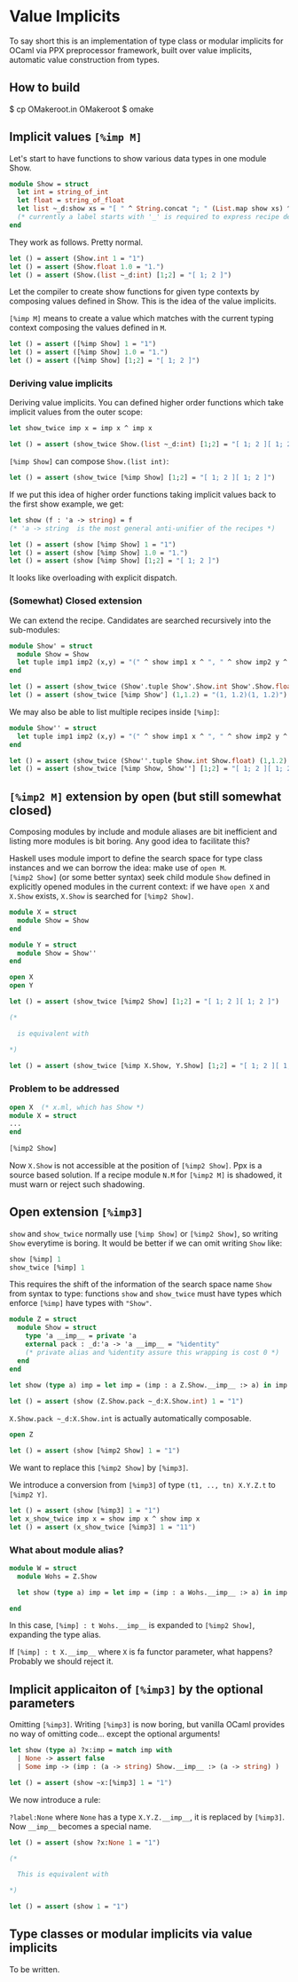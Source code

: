 # Value Implicits

To say short this is an implementation of type class or modular implicits
for OCaml via PPX preprocessor framework, built over value implicits,
automatic value construction from types.

## How to build

$ cp OMakeroot.in OMakeroot
$ omake

## Implicit values `[%imp M]`

Let's start to have functions to show various data types in one module Show.

```ocaml
module Show = struct
  let int = string_of_int
  let float = string_of_float
  let list ~_d:show xs = "[ " ^ String.concat "; " (List.map show xs) ^ " ]"
  (* currently a label starts with '_' is required to express recipe dependencies *)
end
```

They work as follows. Pretty normal.


```ocaml
let () = assert (Show.int 1 = "1")
let () = assert (Show.float 1.0 = "1.")
let () = assert (Show.(list ~_d:int) [1;2] = "[ 1; 2 ]")
```


Let the compiler to create show functions for given type contexts by composing
values defined in Show.  This is the idea of the value implicits.

`[%imp M]` means to create a value which matches with the current typing context
composing the values defined in `M`.

```ocaml
let () = assert ([%imp Show] 1 = "1")
let () = assert ([%imp Show] 1.0 = "1.")
let () = assert ([%imp Show] [1;2] = "[ 1; 2 ]")
```

### Deriving value implicits
  
Deriving value implicits.  You can defined higher order functions which take
implicit values from the outer scope:

```ocaml
let show_twice imp x = imp x ^ imp x

let () = assert (show_twice Show.(list ~_d:int) [1;2] = "[ 1; 2 ][ 1; 2 ]")
```

`[%imp Show]` can compose `Show.(list int)`:

```ocaml
let () = assert (show_twice [%imp Show] [1;2] = "[ 1; 2 ][ 1; 2 ]")
```

If we put this idea of higher order functions taking implicit values 
back to the first show example, we get:

```ocaml
let show (f : 'a -> string) = f  
(* 'a -> string  is the most general anti-unifier of the recipes *)

let () = assert (show [%imp Show] 1 = "1")
let () = assert (show [%imp Show] 1.0 = "1.")
let () = assert (show [%imp Show] [1;2] = "[ 1; 2 ]")
```

It looks like overloading with explicit dispatch.

### (Somewhat) Closed extension

We can extend the recipe. Candidates are searched recursively into the sub-modules:
  
```ocaml
module Show' = struct
  module Show = Show
  let tuple imp1 imp2 (x,y) = "(" ^ show imp1 x ^ ", " ^ show imp2 y ^ ")"
end

let () = assert (show_twice (Show'.tuple Show'.Show.int Show'.Show.float) (1,1.2) = "(1, 1.2)(1, 1.2)")
let () = assert (show_twice [%imp Show'] (1,1.2) = "(1, 1.2)(1, 1.2)")
```

We may also be able to list multiple recipes inside `[%imp]`: 

```ocaml
module Show'' = struct
  let tuple imp1 imp2 (x,y) = "(" ^ show imp1 x ^ ", " ^ show imp2 y ^ ")"
end

let () = assert (show_twice (Show''.tuple Show.int Show.float) (1,1.2) = "(1, 1.2)(1, 1.2)")
let () = assert (show_twice [%imp Show, Show''] [1;2] = "[ 1; 2 ][ 1; 2 ]")
```

## `[%imp2 M]` extension by open (but still somewhat closed)

Composing modules by include and module aliases are bit inefficient 
and listing more modules is bit boring. Any good idea to facilitate this?

Haskell uses module import to define the search space for type class instances
and we can borrow the idea: make use of `open M`.  
`[%imp2 Show]` (or some better syntax) seek child module `Show` defined 
in explicitly opened modules in the current context: if we have `open X`
and `X.Show` exists, `X.Show` is searched for `[%imp2 Show]`.

```ocaml
module X = struct
  module Show = Show
end

module Y = struct
  module Show = Show''
end

open X
open Y

let () = assert (show_twice [%imp2 Show] [1;2] = "[ 1; 2 ][ 1; 2 ]")

(*

  is equivalent with 

*)
  
let () = assert (show_twice [%imp X.Show, Y.Show] [1;2] = "[ 1; 2 ][ 1; 2 ]") 
```

### Problem to be addressed

```ocaml
open X  (* x.ml, which has Show *)
module X = struct
...
end 
  
[%imp2 Show]
```

Now `X.Show` is not accessible at the position of `[%imp2 Show]`. 
Ppx is a source based solution.  If a recipe module `N.M` for `[%imp2 M]`
is shadowed, it must warn or reject such shadowing.


## Open extension `[%imp3]` 

`show` and `show_twice` normally use `[%imp Show]` or `[%imp2 Show]`, so writing 
`Show` everytime is boring. It would be better if we can omit writing `Show` like:

```ocaml
show [%imp] 1
show_twice [%imp] 1
```

This requires the shift of the information of the search space name `Show` from
syntax to type:  functions `show` and `show_twice` must have types which enforce
`[%imp]` have types with `"Show"`.

```ocaml
module Z = struct
  module Show = struct
    type 'a __imp__ = private 'a
    external pack : _d:'a -> 'a __imp__ = "%identity"
    (* private alias and %identity assure this wrapping is cost 0 *)
  end
end
    
let show (type a) imp = let imp = (imp : a Z.Show.__imp__ :> a) in imp

let () = assert (show (Z.Show.pack ~_d:X.Show.int) 1 = "1")
```


`X.Show.pack ~_d:X.Show.int` is actually automatically composable.


```ocaml
open Z

let () = assert (show [%imp2 Show] 1 = "1")
```

We want to replace this `[%imp2 Show]` by `[%imp3]`.

We introduce a conversion from `[%imp3]` of type `(t1, .., tn) X.Y.Z.t`
to                             `[%imp2 Y]`.
  
```ocaml
let () = assert (show [%imp3] 1 = "1")
let x_show_twice imp x = show imp x ^ show imp x
let () = assert (x_show_twice [%imp3] 1 = "11")
```

### What about module alias? 

```ocaml
module W = struct
  module Wohs = Z.Show

  let show (type a) imp = let imp = (imp : a Wohs.__imp__ :> a) in imp

end
```

In this case, `[%imp] : t Wohs.__imp__`  is expanded to `[%imp2 Show]`,
expanding the type alias.

If `[%imp] : t X.__imp__`   where `X` is fa functor parameter, what happens?
Probably we should reject it.

## Implicit applicaiton of `[%imp3]` by the optional parameters

Omitting `[%imp3]`.  Writing `[%imp3]` is now boring, but vanilla 
OCaml provides no way of omitting code... except the optional arguments!

```ocaml
let show (type a) ?x:imp = match imp with
  | None -> assert false
  | Some imp -> (imp : (a -> string) Show.__imp__ :> (a -> string) ) 

let () = assert (show ~x:[%imp3] 1 = "1")
```

We now introduce a rule:

`?label:None`  where `None` has a type `X.Y.Z.__imp__`, 
it is replaced by `[%imp3]`. Now `__imp__` becomes a special name.

```ocaml
let () = assert (show ?x:None 1 = "1")

(*

  This is equivalent with

*)

let () = assert (show 1 = "1")
```

## Type classes or modular implicits via value implicits

To be written.
